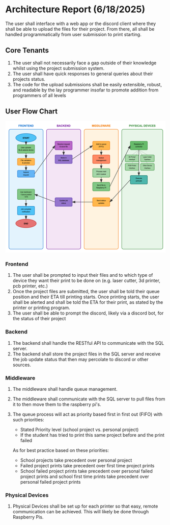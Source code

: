 # Architecture Report (6/18/2025)

The user shall interface with a web app or the discord client where they shall be able to upload the files for their project. From there, all shall be handled programmatically from user submission to print starting.

## Core Tenants

1. The user shall not necessarily face a gap outside of their knowledge whilst using the project submission system.
2. The user shall have quick responses to general queries about their projects status.
3. The code for the upload submissions shall be easily extensible, robust, and readable by the lay programmer insofar to promote addition from programmers of all levels

## User Flow Chart

![User Flow Chart](user_flowchart.png)

### Frontend

1. The user shall be prompted to input their files and to which type of device they want their print to be done on (e.g. laser cutter, 3d printer, pcb printer, etc.)
2. Once the project files are submitted, the user shall be told their queue position and their ETA till printing starts. Once printing starts, the user shall be alerted and shall be told the ETA for their print, as stated by the printer or printing program.
3. The user shall be able to prompt the discord, likely via a discord bot, for the status of their project

### Backend

1. The backend shall handle the RESTful API to communicate with the SQL server.
2. The backend shall store the project files in the SQL server and receive the job update status that then may percolate to discord or other sources.

### Middleware

1. The middleware shall handle queue management.
2. The middleware shall communicate with the SQL server to pull files from it to then move them to the raspberry pi's.
3. The queue process will act as priority based first in first out (FIFO) with such priorities:
    - Stated Priority level (school project vs. personal project)
    - If the student has tried to print this same project before and the print failed

    As for best practice based on these priorities:
    - School projects take precedent over personal project
    - Failed project prints take precedent over first time project prints
    - School failed project prints take precedent over personal failed project prints and school first time prints take precedent over personal failed project prints

### Physical Devices

1. Physical Devices shall be set up for each printer so that easy, remote communication can be achieved. This will likely be done through Raspberry Pis.
